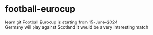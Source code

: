 # football-eurocup
learn git
Football Eurocup is starting from 15-June-2024
<br>
Germany will play against Scotland
It would be a very interesting match

